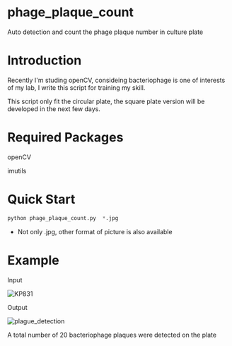 # phage_plaque_count
Auto detection and count the phage plaque number in culture plate

# Introduction
Recently I'm studing openCV, consideing bacteriophage is one of interests of my lab, I write this script for training my skill.

This script only fit the circular plate, the square plate version will be developed in the next few days.

# Required Packages
openCV

imutils

# Quick Start   
``` Python
python phage_plaque_count.py  *.jpg
```

* Not only .jpg, other format of picture is also available

# Example
Input

![KP831](https://user-images.githubusercontent.com/108860907/225705866-cfb25b82-ad90-4488-9251-9657d2a5e7c6.jpg)

Output

![plague_detection](https://user-images.githubusercontent.com/108860907/225705964-5a7c721f-b534-47eb-8447-f0dfa760fc5f.png)

A total number of 20 bacteriophage plaques were detected on the plate
